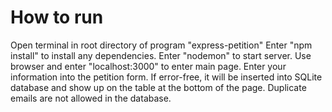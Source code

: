 # How to run
Open terminal in root directory of program "express-petition"
Enter "npm install" to install any dependencies.
Enter "nodemon" to start server.
Use browser and enter "localhost:3000" to enter main page.
Enter your information into the petition form. If error-free, it will be inserted into SQLite database
and show up on the table at the bottom of the page.
Duplicate emails are not allowed in the database.